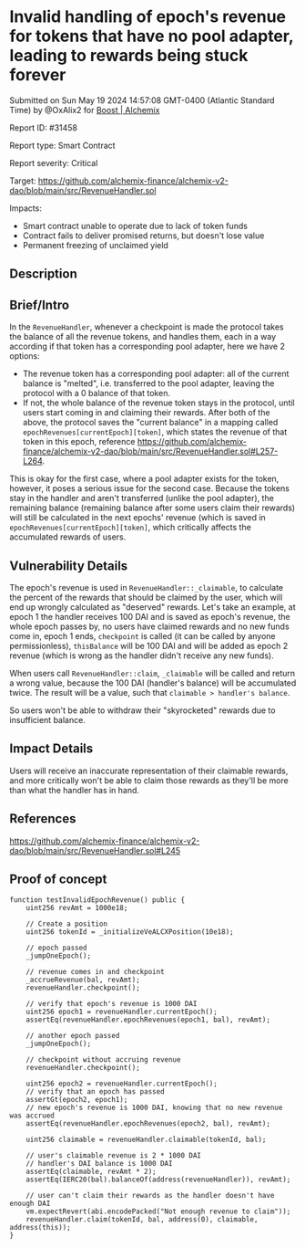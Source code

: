 
# Invalid handling of epoch's revenue for tokens that have no pool adapter, leading to rewards being stuck forever

Submitted on Sun May 19 2024 14:57:08 GMT-0400 (Atlantic Standard Time) by @OxAlix2 for [Boost | Alchemix](https://immunefi.com/bounty/alchemix-boost/)

Report ID: #31458

Report type: Smart Contract

Report severity: Critical

Target: https://github.com/alchemix-finance/alchemix-v2-dao/blob/main/src/RevenueHandler.sol

Impacts:
- Smart contract unable to operate due to lack of token funds
- Contract fails to deliver promised returns, but doesn't lose value
- Permanent freezing of unclaimed yield

## Description
## Brief/Intro
In the `RevenueHandler`, whenever a checkpoint is made the protocol takes the balance of all the revenue tokens, and handles them, each in a way according if that token has a corresponding pool adapter, here we have 2 options:
* The revenue token has a corresponding pool adapter: all of the current balance is "melted", i.e. transferred to the pool adapter, leaving the protocol with a 0 balance of that token.
* If not, the whole balance of the revenue token stays in the protocol, until users start coming in and claiming their rewards.
After both of the above, the protocol saves the "current balance" in a mapping called `epochRevenues[currentEpoch][token]`, which states the revenue of that token in this epoch, reference https://github.com/alchemix-finance/alchemix-v2-dao/blob/main/src/RevenueHandler.sol#L257-L264.

This is okay for the first case, where a pool adapter exists for the token, however, it poses a serious issue for the second case. Because the tokens stay in the handler and aren't transferred (unlike the pool adapter), the remaining balance (remaining balance after some users claim their rewards) will still be calculated in the next epochs' revenue (which is saved in `epochRevenues[currentEpoch][token]`, which critically affects the accumulated rewards of users.

## Vulnerability Details
The epoch's revenue is used in `RevenueHandler::_claimable`, to calculate the percent of the rewards that should be claimed by the user, which will end up wrongly calculated as "deserved" rewards. Let's take an example, at epoch 1 the handler receives 100 DAI and is saved as epoch's revenue, the whole epoch passes by, no users have claimed rewards and no new funds come in, epoch 1 ends, `checkpoint` is called (it can be called by anyone permissionless), `thisBalance` will be 100 DAI and will be added as epoch 2 revenue (which is wrong as the handler didn't receive any new funds).

When users call `RevenueHandler::claim`, `_claimable` will be called and return a wrong value, because the 100 DAI (handler's balance) will be accumulated twice. The result will be a value, such that `claimable > handler's balance`.

So users won't be able to withdraw their "skyrocketed" rewards due to insufficient balance.

## Impact Details
Users will receive an inaccurate representation of their claimable rewards, and more critically won't be able to claim those rewards as they'll be more than what the handler has in hand.

## References
https://github.com/alchemix-finance/alchemix-v2-dao/blob/main/src/RevenueHandler.sol#L245

        
## Proof of concept
```
function testInvalidEpochRevenue() public {
    uint256 revAmt = 1000e18;

    // Create a position
    uint256 tokenId = _initializeVeALCXPosition(10e18);

    // epoch passed
    _jumpOneEpoch();

    // revenue comes in and checkpoint
    _accrueRevenue(bal, revAmt);
    revenueHandler.checkpoint();

    // verify that epoch's revenue is 1000 DAI
    uint256 epoch1 = revenueHandler.currentEpoch();
    assertEq(revenueHandler.epochRevenues(epoch1, bal), revAmt);

    // another epoch passed
    _jumpOneEpoch();

    // checkpoint without accruing revenue
    revenueHandler.checkpoint();

    uint256 epoch2 = revenueHandler.currentEpoch();
    // verify that an epoch has passed
    assertGt(epoch2, epoch1);
    // new epoch's revenue is 1000 DAI, knowing that no new revenue was accrued
    assertEq(revenueHandler.epochRevenues(epoch2, bal), revAmt);

    uint256 claimable = revenueHandler.claimable(tokenId, bal);

    // user's claimable revenue is 2 * 1000 DAI
    // handler's DAI balance is 1000 DAI
    assertEq(claimable, revAmt * 2);
    assertEq(IERC20(bal).balanceOf(address(revenueHandler)), revAmt);

    // user can't claim their rewards as the handler doesn't have enough DAI
    vm.expectRevert(abi.encodePacked("Not enough revenue to claim"));
    revenueHandler.claim(tokenId, bal, address(0), claimable, address(this));
}
```